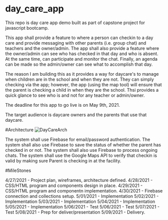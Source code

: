 # day_care_app
This repo is day care app demo built as part of capstone project for javascript bootcamp.

This app shall provide a feature to where a person can checkin to a day care and provide messaging with
other parents (i.e. group chat) and teachers and the owner/admin.  The app shall also provide a feature
where the owner/admin can see who has checked in that day and who is absent.  At the same time, can
participate and monitor the chat.  Finally, an agenda can be made so the admin/owner can see what to 
accomplish that day.

The reason I am building this as it provides a way for daycare's to manage when children are in the
school and when they are not.  They can simply checking via the app; however, the app (using the map
tool) will ensure that the parent is checking a child in when they are the school.  Thsi provides
a quick glance to see who is and not for any teacher or admin/owner.

The deadline for this app to go live is on May 9th, 2021.

The target audience is daycare owners and the parents that use that daycare.

#Architecture
![DayCareArch](https://user-images.githubusercontent.com/7104330/116336843-3d9cdf00-a7a7-11eb-8e41-2e2935c76580.png)

The system shall use Firebase for email/password authentication.
The system shall also use Firebase to save the status of whether the parent has checked in or not.
The system shall also use Firebase to process ongoing chats.
The system shall use the Google Maps API to verify that checkin is valid by making sure Parent is checking in at the facility.

#MileStones

4/27/2021 - Project plan, wireframes, architecture defined.
4/28/2021 - CSS/HTML program and components design in place.
4/29/2021 - CSS/HTML program and componentn implementation.
4/30/2021 - Firebase connection and collections setup.
5/01/2021 - Implementation
5/02/2021 - Implementation
5/03/2021 - Implementation
5/04/2021 - Implementation
5/05/2021 - Implementation
5/06/2021 - Test
5/06/2021 - Test
5/07/2021 - Test
5/08/2021 - Prep for deliver/presentation
5/09/2021 - Delivery.
